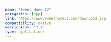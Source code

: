 ```yaml
---
name: "Sweet Home 3D"
categories: [app]
link: https://www.sweethome3d.com/download.jsp
compatibility: native
versionFrom: "7.2"
type: applications
---
```


